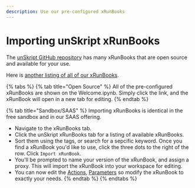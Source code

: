 ```yaml
---
description: Use our pre-configured xRunBooks
---
```


# Importing unSkript xRunBooks

The [unSkript GitHub repository](../open-source/cloudops-automation-with-unskript.md) has many xRunBooks that are open source and available for your use.

Here is [another listing of all of our xRunBooks](../lists/xRunBook\_list.md).

{% tabs %}
{% tab title="Open Source" %}
All of the pre-configured xRunBooks are shown on the Welcome.ipynb.  Simply click the link, and the xRunBook will open in a new tab for editing.
{% endtab %}

{% tab title="Sandbox/SAAS" %}
Importing xRunBooks is identical in the free sandbox and in our SAAS offering.





* Navigate to the xRunBooks tab.&#x20;
* Click the unSkript xRunBooks tab for a listing of available xRunBooks.
* Sort them using the tags, or search for a sepcific keyword.  Once you find a xRunBook you'd like to use, click the three dots to the right of the row.  Click `Import xRunBook`.
* You'll be prompted to name your version of the xRunBook, and assign a proxy.  This will import the xRunBook into your workspace for editing. &#x20;
* You can now edit the [Actions](actions/action-configuration/), [Parameters](xrunbooks/create-a-parameter.md) so modify the xRunBook to exactly your needs.
{% endtab %}
{% endtabs %}



